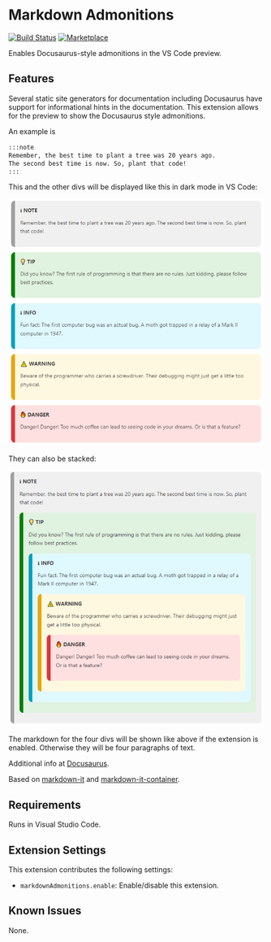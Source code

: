 # Markdown Admonitions
[![Build Status](https://pokerhandboken.visualstudio.com/github-builder/_apis/build/status%2Ftomasdahlqvist.markdown-admonitions?branchName=main)](https://pokerhandboken.visualstudio.com/github-builder/_build/latest?definitionId=1&branchName=main)
[![Marketplace](https://vsmarketplacebadges.dev/version/tomasdahlqvist.markdown-admonitions.svg)](https://marketplace.visualstudio.com/items?itemName=TomasDahlqvist.markdown-admonitions)

Enables Docusaurus-style admonitions in the VS Code preview.

## Features

Several static site generators for documentation including Docusaurus have support for informational hints in the documentation. This extension allows for the preview to show the Docusaurus style admonitions.

An example is

```
:::note
Remember, the best time to plant a tree was 20 years ago.
The second best time is now. So, plant that code!
:::
```

This and the other divs will be displayed like this in dark mode in VS Code:

![Parallel sample](images/parallel-sample.png)

They can also be stacked:

![Stacked sample](images/stacked-sample.png)

The markdown for the four divs will be shown like above if the extension is enabled. Otherwise they will be four paragraphs of text.

Additional info at [Docusaurus](https://docusaurus.io/docs/markdown-features/admonitions).

Based on [markdown-it](https://github.com/markdown-it/markdown-it) and [markdown-it-container](https://github.com/markdown-it/markdown-it-container).

## Requirements

Runs in Visual Studio Code.

## Extension Settings

This extension contributes the following settings:

* `markdownAdmonitions.enable`: Enable/disable this extension.

## Known Issues

None.
